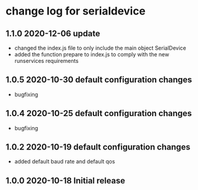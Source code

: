 # change log for serialdevice

## 1.1.0 2020-12-06 update

- changed the index.js file to only include the main object SerialDevice
- added the function prepare to index.js to comply with the new runservices requirements

## 1.0.5 2020-10-30 default configuration changes

- bugfixing

## 1.0.4 2020-10-25 default configuration changes

- bugfixing

## 1.0.2 2020-10-19 default configuration changes

- added default baud rate and default qos

## 1.0.0 2020-10-18 Initial release
